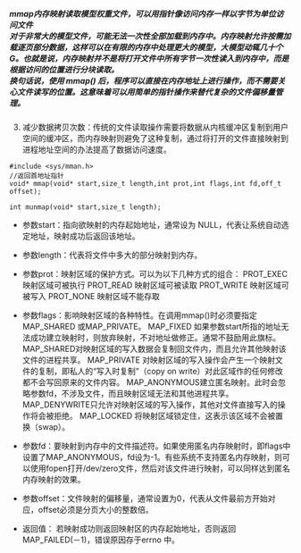 ##### mmap内存映射读取模型权重文件，可以用指针像访问内存一样以字节为单位访问文件 <br>对于非常大的模型文件，可能无法一次性全部加载到内存中。内存映射允许按需加载逐页部分数据，这样可以在有限的内存中处理更大的模型，大模型动辄几十个G。也就是说，内存映射并不是将打开文件中所有字节一次性读入到内存中，而是根据访问的位置进行分块读取。<br>换句话说，使用 mmap() 后，程序可以直接在内存地址上进行操作，而不需要关心文件读写的位置。这意味着可以用简单的指针操作来替代复杂的文件偏移量管理。
3. 减少数据拷贝次数：传统的文件读取操作需要将数据从内核缓冲区复制到用户空间的缓冲区，而内存映射则避免了这种复制，通过将打开的文件直接映射到进程地址空间的办法提高了数据访问速度。
```
#include <sys/mman.h>
//返回首地址指针
void* mmap(void* start,size_t length,int prot,int flags,int fd,off_t offset);

int munmap(void* start,size_t length);
```
* 参数start：指向欲映射的内存起始地址，通常设为 NULL，代表让系统自动选定地址，映射成功后返回该地址。

* 参数length：代表将文件中多大的部分映射到内存。

* 参数prot：映射区域的保护方式。可以为以下几种方式的组合：
PROT_EXEC 映射区域可被执行
PROT_READ 映射区域可被读取
PROT_WRITE 映射区域可被写入
PROT_NONE 映射区域不能存取

* 参数flags：影响映射区域的各种特性。在调用mmap()时必须要指定MAP_SHARED 或MAP_PRIVATE。
MAP_FIXED 如果参数start所指的地址无法成功建立映射时，则放弃映射，不对地址做修正。通常不鼓励用此旗标。
MAP_SHARED对映射区域的写入数据会复制回文件内，而且允许其他映射该文件的进程共享。
MAP_PRIVATE 对映射区域的写入操作会产生一个映射文件的复制，即私人的“写入时复制”（copy on write）对此区域作的任何修改都不会写回原来的文件内容。
MAP_ANONYMOUS建立匿名映射。此时会忽略参数fd，不涉及文件，而且映射区域无法和其他进程共享。
MAP_DENYWRITE只允许对映射区域的写入操作，其他对文件直接写入的操作将会被拒绝。
MAP_LOCKED 将映射区域锁定住，这表示该区域不会被置换（swap）。

* 参数fd：要映射到内存中的文件描述符。如果使用匿名内存映射时，即flags中设置了MAP_ANONYMOUS，fd设为-1。有些系统不支持匿名内存映射，则可以使用fopen打开/dev/zero文件，然后对该文件进行映射，可以同样达到匿名内存映射的效果。

* 参数offset：文件映射的偏移量，通常设置为0，代表从文件最前方开始对应，offset必须是分页大小的整数倍。

* 返回值：
若映射成功则返回映射区的内存起始地址，否则返回MAP_FAILED(－1)，错误原因存于errno 中。